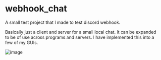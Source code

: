 # webhook_chat
A small test project that I made to test discord webhook.

Basically just a client and server for a small local chat. It can be expanded to be of use across programs and servers.
I have implemented this into a few of my GUIs.

![image](https://github.com/notTomo/webhook_chat/assets/52598065/3f24e765-6363-4531-a034-15a01e47cb46)
